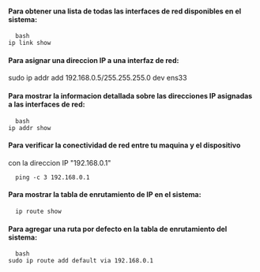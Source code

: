 #### Para obtener una lista de todas las interfaces de red disponibles en el sistema:
```
  bash
ip link show
```

#### Para asignar una direccion IP a una interfaz de red:
sudo ip addr add 192.168.0.5/255.255.255.0 dev ens33

#### Para mostrar la informacion detallada sobre las direcciones IP asignadas a las interfaces de red:
```
  bash
ip addr show
```

#### Para verificar la conectividad de red entre tu maquina y el dispositivo
con la direccion IP "192.168.0.1"
```
  ping -c 3 192.168.0.1
```

#### Para mostrar la tabla de enrutamiento de IP en el sistema:
```
  ip route show
```

#### Para agregar una ruta por defecto en la tabla de enrutamiento del sistema:
```
  bash
sudo ip route add default via 192.168.0.1
```
